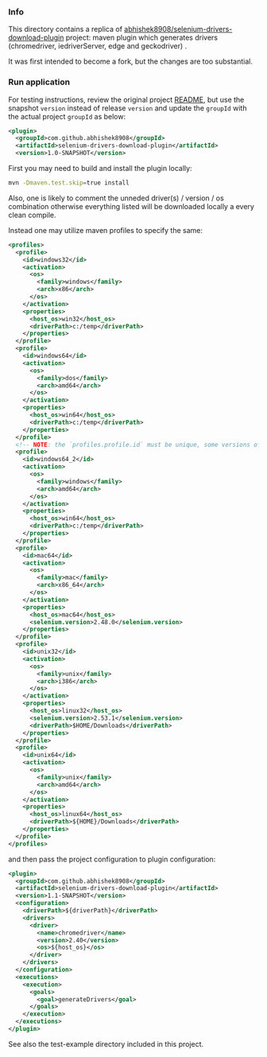 ### Info

This directory contains a replica of [abhishek8908/selenium-drivers-download-plugin](https://github.com/abhishek8908/selenium-drivers-download-plugin)
project:
maven plugin which generates drivers (chromedriver, iedriverServer, edge and geckodriver) .

It was first intended to become a fork, but the changes are too substantial.

### Run application

For testing instructions, review the original project [README](https://github.com/abhishek8908/selenium-drivers-download-plugin/blob/master/README.md),
but use the snapshot `version` instead of release `version` and update the `groupId` with the actual project `groupId`
as below:
```xml
<plugin>
  <groupId>com.github.abhishek8908</groupId>
  <artifactId>selenium-drivers-download-plugin</artifactId>
  <version>1.0-SNAPSHOT</version>
```

First you may need to build and install the plugin locally:
```sh
mvn -Dmaven.test.skip=true install
```

Also, one is likely to comment the unneded driver(s) / version / os combination otherwise everything listed will be downloaded locally a every clean compile.

Instead one may utilize maven profiles to specify the same:
```xml
<profiles>
  <profile>
    <id>windows32</id>
    <activation>
      <os>
        <family>windows</family>
        <arch>x86</arch>
      </os>
    </activation>
    <properties>
      <host_os>win32</host_os>
      <driverPath>c:/temp</driverPath>
    </properties>
  </profile>
  <profile>
    <id>windows64</id>
    <activation>
      <os>
        <family>dos</family>
        <arch>amd64</arch>
      </os>
    </activation>
    <properties>
      <host_os>win64</host_os>
      <driverPath>c:/temp</driverPath>
    </properties>
  </profile>
  <!-- NOTE: the `profiles.profile.id` must be unique, some versions of Windows OS identify themselves to maven as windows or as dos -->
  <profile>
    <id>windows64_2</id>
    <activation>
      <os>
        <family>windows</family>
        <arch>amd64</arch>
      </os>
    </activation>
    <properties>
      <host_os>win64</host_os>
      <driverPath>c:/temp</driverPath>
    </properties>
  </profile>
  <profile>
    <id>mac64</id>
    <activation>
      <os>
        <family>mac</family>
        <arch>x86_64</arch>
      </os>
    </activation>
    <properties>
      <host_os>mac64</host_os>
      <selenium.version>2.48.0</selenium.version>
    </properties>
  </profile>
  <profile>
    <id>unix32</id>
    <activation>
      <os>
        <family>unix</family>
        <arch>i386</arch>
      </os>
    </activation>
    <properties>
      <host_os>linux32</host_os>
      <selenium.version>2.53.1</selenium.version>
      <driverPath>$HOME/Downloads</driverPath>
    </properties>
  </profile>
  <profile>
    <id>unix64</id>
    <activation>
      <os>
        <family>unix</family>
        <arch>amd64</arch>
      </os>
    </activation>
    <properties>
      <host_os>linux64</host_os>
      <driverPath>${HOME}/Downloads</driverPath>
    </properties>
  </profile>
</profiles>
```
and then pass the project configuration to plugin configuration:
```xml
<plugin>
  <groupId>com.github.abhishek8908</groupId>
  <artifactId>selenium-drivers-download-plugin</artifactId>
  <version>1.1-SNAPSHOT</version>
  <configuration>
    <driverPath>${driverPath}</driverPath>
    <drivers>
      <driver>
        <name>chromedriver</name>
        <version>2.40</version>
        <os>${host_os}</os>
      </driver>
    </drivers>
  </configuration>
  <executions>
    <execution>
      <goals>
        <goal>generateDrivers</goal>
      </goals>
    </execution>
  </executions>
</plugin>
```
See also the test-example directory included in this project.
